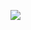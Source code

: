 ![](https://github-readme-stats.vercel.app/api/top-langs/?username=renevds&hide_border=true&layout=compact&theme=dark)
